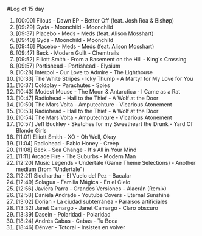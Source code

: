 #Log of 15 day

1. [00:00] Filous - Dawn EP - Better Off (feat. Josh Roa & Bishøp)
1. [09:29] Gyda - Moonchild - Moonchild
1. [09:37] Placebo - Meds - Meds (feat. Alison Mosshart)
1. [09:40] Gyda - Moonchild - Moonchild
1. [09:46] Placebo - Meds - Meds (feat. Alison Mosshart)
1. [09:47] Beck - Modern Guilt - Chemtrails
1. [09:52] Elliott Smith - From a Basement on the Hill - King's Crossing
1. [09:57] Portishead - Portishead - Elysium
1. [10:28] Interpol - Our Love to Admire - The Lighthouse
1. [10:33] The White Stripes - Icky Thump - A Martyr for My Love for You
1. [10:37] Coldplay - Parachutes - Spies
1. [10:43] Modest Mouse - The Moon & Antarctica - I Came as a Rat
1. [10:47] Radiohead - Hail to the Thief - A Wolf at the Door
1. [10:50] The Mars Volta - Amputechture - Vicarious Atonement
1. [10:53] Radiohead - Hail to the Thief - A Wolf at the Door
1. [10:54] The Mars Volta - Amputechture - Vicarious Atonement
1. [10:57] Jeff Buckley - Sketches for my Sweetheart the Drunk - Yard Of Blonde Girls
1. [11:01] Elliott Smith - XO - Oh Well, Okay
1. [11:04] Radiohead - Pablo Honey - Creep
1. [11:08] Beck - Sea Change - It's All in Your Mind
1. [11:11] Arcade Fire - The Suburbs - Modern Man
1. [12:20] Music Legends - Undertale (Game Theme Selections) - Another medium (from "Undertale")
1. [12:21] Siddhartha - El Vuelo del Pez - Bacalar
1. [12:49] Solagua - Familia Mágica - En el Cielo
1. [12:56] Javiera Parra - Grandes Versiones - Alacrán (Remix)
1. [12:58] Daniela Andrade - Youtube Covers - Eternal Sunshine
1. [13:02] Dorian - La ciudad subterránea - Paraísos artificiales
1. [13:32] Janet Camargo - Janet Camargo - Claro obscuro
1. [13:39] Dasein - Polaridad - Polaridad
1. [18:24] Andrés Cabas - Cabas - Tu Boca
1. [18:46] Dënver - Totoral - Insistes en volver
